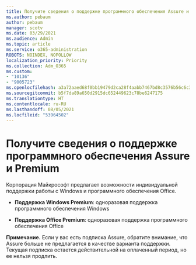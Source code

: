 ```yaml
---
title: Получите сведения о поддержке программного обеспечения Assure и Premium
ms.author: pebaum
author: pebaum
manager: scotv
ms.date: 03/29/2021
ms.audience: Admin
ms.topic: article
ms.service: o365-administration
ROBOTS: NOINDEX, NOFOLLOW
localization_priority: Priority
ms.collection: Adm_O365
ms.custom:
- "10136"
- "9005723"
ms.openlocfilehash: a3a72aaed68f0bb19479d2ca28f4aabb7467bd8c3576b56c6c3a51acf62159b4
ms.sourcegitcommit: b5f7da89a650d2915dc652449623c78be6247175
ms.translationtype: HT
ms.contentlocale: ru-RU
ms.lasthandoff: 08/05/2021
ms.locfileid: "53964502"
---
```

# <a name="get-info-about-premium-assisted-software-support"></a>Получите сведения о поддержке программного обеспечения Assure и Premium

Корпорация Майкрософт предлагает возможности индивидуальной поддержки работы с Windows и программного обеспечения Office.

- **Поддержка Windows Premium**: одноразовая поддержка программного обеспечения Windows

- **Поддержка Office Premium**: одноразовая поддержка программного обеспечения Office

**Примечание.** Если у вас есть подписка Assure, обратите внимание, что Assure больше не предлагается в качестве варианта поддержки. Текущая подписка остается действительной на оплаченный период, но ее нельзя продлить.


